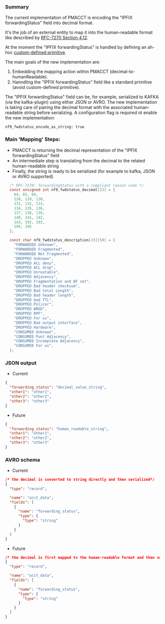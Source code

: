### Summary

The current implementation of PMACCT is encoding the "IPFIX forwardingStatus" field into decimal format.

It's the job of an external entity to map it into the human-readable format like described by [RFC-7270 Section 4.12](https://www.rfc-editor.org/rfc/rfc7270.html#section-4.12).

At the moment the "IPFIX forwardingStatus" is handled by defining an ah-hoc [custom-defined primitive](https://github.com/pmacct/pmacct/blob/master/examples/primitives.lst.example).

The main goals of the new implementation are:
1. Embedding the mapping action within PMACCT (decimal-to-humanReadable).
2. Hanndling the "IPFIX forwardingStatus" field like a standard primitive (avoid custom-defined primitive).

The "IPFIX forwardingStatus" field can be, for example, serialized to KAFKA (via the kafka-plugin) using either JSON or AVRO.
The new implementation is taking care of pairing the decimal format with the associated human-readable string before serializing.
A configuration flag is required ot enable the new implementation:
```TEXT
nf9_fwdstatus_encode_as_string: true
```

### Main 'Mapping' Steps:

- PMACCT is returning the decimal representation of the "IPFIX forwardingStatus" field
- An intermediate step is translating from the decimal to the related human-readable string
- Finally, the string is ready to be serialized (for example to kafka, JSON or AVRO supported)  
```C
  /* RFC-7270: forwardingStatus with a compliant reason code */
  const unsigned int nf9_fwdstatus_decimal[23] = {
    64, 65, 66,
    128, 129, 130,
    131, 132, 133,
    134, 135, 136,
    137, 138, 139,
    140, 141, 142,
    143, 192, 193,
    194, 195
  };

  const char nf9_fwdstatus_description[23][50] = {
    "FORWARDED Unknown",
    "FORWARDED Fragmented",
    "FORWARDED Not Fragmented",
    "DROPPED Unknown",
    "DROPPED ACL deny",
    "DROPPED ACL drop",
    "DROPPED Unroutable",
    "DROPPED Adjacency",
    "DROPPED Fragmentation and DF set",
    "DROPPED Bad header checksum",
    "DROPPED Bad total Length",
    "DROPPED Bad header length",
    "DROPPED bad TTL",
    "DROPPED Policer",
    "DROPPED WRED",
    "DROPPED RPF",
    "DROPPED For us",
    "DROPPED Bad output interface",
    "DROPPED Hardware",
    "CONSUMED Unknown",
    "CONSUMED Punt Adjacency",
    "CONSUMED Incomplete Adjacency",
    "CONSUMED For us",
  };

```

### JSON output
- Current
```JSON
{                                                                                                                                                              
  "forwarding_status": "decimal_value_string",                                                                                                                                               
  "other1": "other1",
  "other2": "other2",
  "other3": "other3"
} 
```

- Future
```JSON
{                                                                                                                                                              
  "forwarding_status": "human_readable_string",                                                                                                                                              
  "other1": "other1",
  "other2": "other2",
  "other3": "other3"
} 
```

### AVRO schema
- Current
```JSON
/* the decimal is converted to string directly and then serialized*/
{                                                                                                                                                                                                    
  "type": "record",

  "name": "acct_data",                                                                                                             
  "fields": [                                                                                         
    {                                                                                                                                                        
      "name": "forwarding_status",                                                              
      "type": {                                                                                                                                                                         
        "type": "string"                                                                                                            
      }                                                                                                                           
    }
  ]
}
```

- Future
```JSON
/* the decimal is first mapped to the human-readable format and then serialized*/
{                                                                                                                                                                                                    
  "type": "record",

  "name": "acct_data",                                                                                                             
  "fields": [                                                                                         
    {                                                                                                                                                        
      "name": "forwarding_status",                                                              
      "type": {                                                                                                                                                                         
        "type": "string"                                                                                                            
      }                                                                                                                           
    }
  ]
}
```
